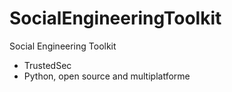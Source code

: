 # SocialEngineeringToolkit
Social Engineering Toolkit
* TrustedSec
* Python, open source and multiplatforme